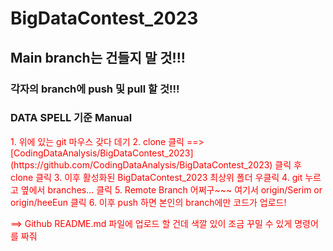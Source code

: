# BigDataContest_2023

## Main branch는 건들지 말 것!!!

### 각자의 branch에 push 및 pull 할 것!!!

### DATA SPELL 기준 Manual

<span style="color:red;">
1. 위에 있는 git 마우스 갖다 데기
2. clone 클릭 ==> [CodingDataAnalysis/BigDataContest_2023](https://github.com/CodingDataAnalysis/BigDataContest_2023) 클릭 후 clone 클릭
3. 이후 활성화된 BigDataContest_2023 최상위 폴더 우클릭
4. git 누르고 옆에서 branches... 클릭
5. Remote Branch 어쩌구~~~ 여기서 origin/Serim or origin/heeEun 클릭
6. 이후 push 하면 본인의 branch에만 코드가 업로드!

==> Github README.md 파일에 업로드 할 건데 색깔 있이 조금 꾸밀 수 있게 명령어를 짜줘
</span>


